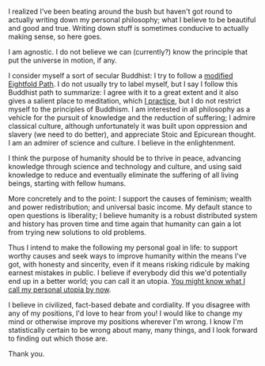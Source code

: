 <!--
.. title: Philosophy
.. slug: philosophy
.. date: 2019-11-10 14:31:28 UTC+01:00
.. tags: 
.. category: 
.. link: 
.. description: 
.. type: text
.. status:
-->

I realized I've been beating around the bush but haven't got round to actually writing down my personal philosophy; what I believe to be beautiful and good and true. Writing down stuff is sometimes conducive to actually making sense, so here goes.

I am agnostic. I do not believe we can (currently?) know the principle that put the universe in motion, if any.

I consider myself a sort of secular Buddhist: I try to follow a [modified Eightfold Path](link://slug/ethics). 
I do not usually try to label myself, but I say I follow this Buddhist path to summarize: I agree with it to a great extent and it also gives a salient place to meditation, which [I practice](link://slug/meditation-for-programmers), but I do not restrict myself to the principles of Buddhism. I am interested in all philosophy as a vehicle for the pursuit of knowledge and the reduction of suffering; I admire classical culture, although unfortunately it was built upon oppression and slavery (we need to do better), and appreciate Stoic and Epicurean thought. I am an admirer of science and culture. I believe in the enlightenment.

I think the purpose of humanity should be to thrive in peace, advancing knowledge through science and technology and culture, and using said knowledge to reduce and eventually eliminate the suffering of all living beings, starting with fellow humans.

More concretely and to the point: I support the causes of feminism; wealth and power redistribution; and universal basic income. My default stance to open questions is liberality; I believe humanity is a robust distributed system and history has proven time and time again that humanity can gain a lot from trying new solutions to old problems.

Thus I intend to make the following my personal goal in life: to support worthy causes and seek ways to improve humanity within the means I've got, with honesty and sincerity, even if it means risking ridicule by making earnest mistakes in public. I believe if everybody did this we'd potentially end up in a better world; you can call it an utopia. [You might know what I call my personal utopia by now](/).

I believe in civilized, fact-based debate and cordiality. If you disagree with any of my positions, I'd love to hear from you! I would like to change my mind or otherwise improve my positions wherever I'm wrong. I know I'm statistically certain to be wrong about many, many things, and I look forward to finding out which those are.

Thank you.
